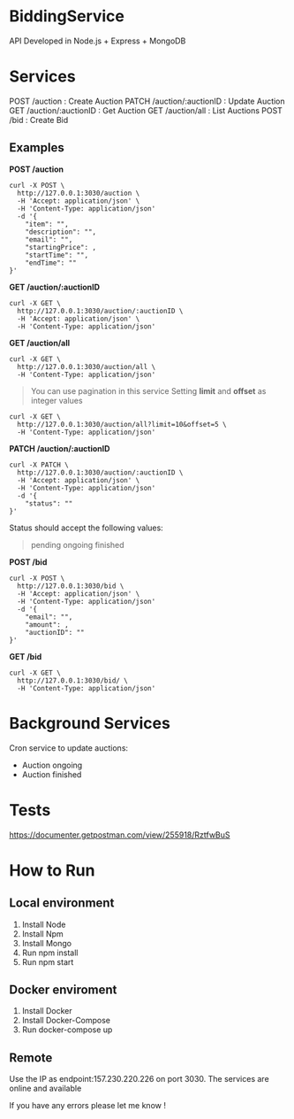 # BiddingService

API Developed in Node.js + Express + MongoDB

# Services

POST /auction               : Create Auction
PATCH /auction/:auctionID   : Update Auction
GET /auction/:auctionID     : Get Auction
GET /auction/all            : List Auctions
POST /bid                   : Create Bid

## Examples

**POST /auction**

```curl
curl -X POST \
  http://127.0.0.1:3030/auction \
  -H 'Accept: application/json' \
  -H 'Content-Type: application/json'
  -d '{
	"item": "",
	"description": "",
	"email": "",
	"startingPrice": ,
	"startTime": "",
	"endTime": ""
}'
```

**GET /auction/:auctionID**
```curl
curl -X GET \
  http://127.0.0.1:3030/auction/:auctionID \
  -H 'Accept: application/json' \
  -H 'Content-Type: application/json'
```

**GET /auction/all**
```curl
curl -X GET \
  http://127.0.0.1:3030/auction/all \
  -H 'Content-Type: application/json'
```

> You can use pagination in this service
> Setting **limit** and **offset** as integer values
```curl
curl -X GET \
  http://127.0.0.1:3030/auction/all?limit=10&offset=5 \
  -H 'Content-Type: application/json'
```

**PATCH /auction/:auctionID**
```curl
curl -X PATCH \
  http://127.0.0.1:3030/auction/:auctionID \
  -H 'Accept: application/json' \
  -H 'Content-Type: application/json'
  -d '{
	"status": ""
}'
```

Status should accept the following values:
> pending
> ongoing
> finished

**POST /bid**
```curl
curl -X POST \
  http://127.0.0.1:3030/bid \
  -H 'Accept: application/json' \
  -H 'Content-Type: application/json'
  -d '{
	"email": "",
	"amount": ,
	"auctionID": ""
}'
```

**GET /bid**
```curl
curl -X GET \
  http://127.0.0.1:3030/bid/ \
  -H 'Content-Type: application/json'
```


# Background Services

Cron service to update auctions:

- Auction ongoing
- Auction finished

# Tests

https://documenter.getpostman.com/view/255918/RztfwBuS

# How to Run

## Local environment

1. Install Node
2. Install Npm
3. Install Mongo
4. Run npm install
5. Run npm start

## Docker enviroment

1. Install Docker
2. Install Docker-Compose
3. Run docker-compose up

## Remote

Use the IP as endpoint:157.230.220.226 on port 3030.
The services are online and available

If you have any errors please let me know !
